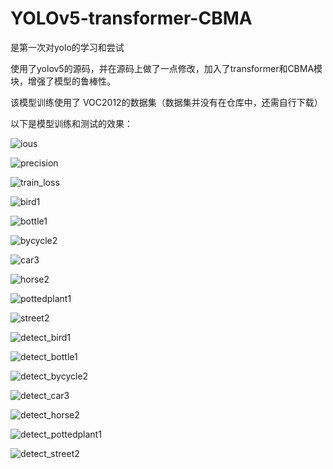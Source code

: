 # YOLOv5-transformer-CBMA
是第一次对yolo的学习和尝试

使用了yolov5的源码，并在源码上做了一点修改，加入了transformer和CBMA模块，增强了模型的鲁棒性。

该模型训练使用了 VOC2012的数据集（数据集并没有在仓库中，还需自行下载）

以下是模型训练和测试的效果：



![ious](ious.png)

![precision](precision.png)

![train_loss](train_loss.png)



![bird1](img\bird1.jpg)

![bottle1](img\bottle1.jpg)

![bycycle2](img\bycycle2.jpg)

![car3](img\car3.jpg)

![horse2](img\horse2.jpg)

![pottedplant1](img\pottedplant1.jpg)

![street2](img\street2.jpg)



![detect_bird1](img_output\bird1.jpg)

![detect_bottle1](img_output\bottle1.jpg)

![detect_bycycle2](img_output\bycycle2.jpg)

![detect_car3](img_output\car3.jpg)

![detect_horse2](img_output\horse2.jpg)

![detect_pottedplant1](img_output\pottedplant1.jpg)

![detect_street2](img_output\street2.jpg)
